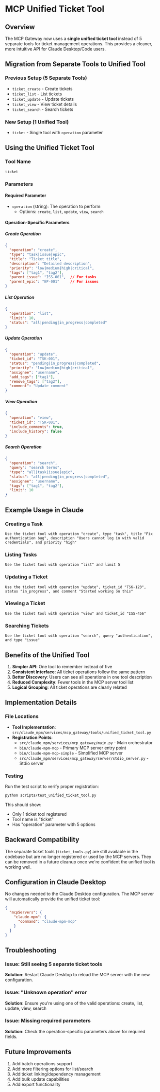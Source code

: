 # MCP Unified Ticket Tool

## Overview

The MCP Gateway now uses a **single unified ticket tool** instead of 5 separate tools for ticket management operations. This provides a cleaner, more intuitive API for Claude Desktop/Code users.

## Migration from Separate Tools to Unified Tool

### Previous Setup (5 Separate Tools)
- `ticket_create` - Create tickets
- `ticket_list` - List tickets  
- `ticket_update` - Update tickets
- `ticket_view` - View ticket details
- `ticket_search` - Search tickets

### New Setup (1 Unified Tool)
- `ticket` - Single tool with `operation` parameter

## Using the Unified Ticket Tool

### Tool Name
```
ticket
```

### Parameters

#### Required Parameter
- `operation` (string): The operation to perform
  - Options: `create`, `list`, `update`, `view`, `search`

#### Operation-Specific Parameters

##### Create Operation
```json
{
  "operation": "create",
  "type": "task|issue|epic",
  "title": "Ticket title",
  "description": "Detailed description",
  "priority": "low|medium|high|critical",
  "tags": ["tag1", "tag2"],
  "parent_issue": "ISS-001",  // For tasks
  "parent_epic": "EP-001"     // For issues
}
```

##### List Operation
```json
{
  "operation": "list",
  "limit": 10,
  "status": "all|pending|in_progress|completed"
}
```

##### Update Operation
```json
{
  "operation": "update",
  "ticket_id": "TSK-001",
  "status": "pending|in_progress|completed",
  "priority": "low|medium|high|critical",
  "assignee": "username",
  "add_tags": ["tag1"],
  "remove_tags": ["tag2"],
  "comment": "Update comment"
}
```

##### View Operation
```json
{
  "operation": "view",
  "ticket_id": "TSK-001",
  "include_comments": true,
  "include_history": false
}
```

##### Search Operation
```json
{
  "operation": "search",
  "query": "search terms",
  "type": "all|task|issue|epic",
  "status": "all|pending|in_progress|completed",
  "assignee": "username",
  "tags": ["tag1", "tag2"],
  "limit": 10
}
```

## Example Usage in Claude

### Creating a Task
```
Use the ticket tool with operation "create", type "task", title "Fix authentication bug", description "Users cannot log in with valid credentials", and priority "high"
```

### Listing Tasks
```
Use the ticket tool with operation "list" and limit 5
```

### Updating a Ticket
```
Use the ticket tool with operation "update", ticket_id "TSK-123", status "in_progress", and comment "Started working on this"
```

### Viewing a Ticket
```
Use the ticket tool with operation "view" and ticket_id "ISS-456"
```

### Searching Tickets
```
Use the ticket tool with operation "search", query "authentication", and type "issue"
```

## Benefits of the Unified Tool

1. **Simpler API**: One tool to remember instead of five
2. **Consistent Interface**: All ticket operations follow the same pattern
3. **Better Discovery**: Users can see all operations in one tool description
4. **Reduced Complexity**: Fewer tools in the MCP server tool list
5. **Logical Grouping**: All ticket operations are clearly related

## Implementation Details

### File Locations
- **Tool Implementation**: `src/claude_mpm/services/mcp_gateway/tools/unified_ticket_tool.py`
- **Registration Points**:
  - `src/claude_mpm/services/mcp_gateway/main.py` - Main orchestrator
  - `bin/claude-mpm-mcp` - Primary MCP server entry point
  - `bin/claude-mpm-mcp-simple` - Simplified MCP server
  - `src/claude_mpm/services/mcp_gateway/server/stdio_server.py` - Stdio server

### Testing
Run the test script to verify proper registration:
```bash
python scripts/test_unified_ticket_tool.py
```

This should show:
- Only 1 ticket tool registered
- Tool name is "ticket"
- Has "operation" parameter with 5 options

## Backward Compatibility

The separate ticket tools (`ticket_tools.py`) are still available in the codebase but are no longer registered or used by the MCP servers. They can be removed in a future cleanup once we're confident the unified tool is working well.

## Configuration in Claude Desktop

No changes needed to the Claude Desktop configuration. The MCP server will automatically provide the unified ticket tool:

```json
{
  "mcpServers": {
    "claude-mpm": {
      "command": "claude-mpm-mcp"
    }
  }
}
```

## Troubleshooting

### Issue: Still seeing 5 separate ticket tools
**Solution**: Restart Claude Desktop to reload the MCP server with the new configuration.

### Issue: "Unknown operation" error
**Solution**: Ensure you're using one of the valid operations: create, list, update, view, search

### Issue: Missing required parameters
**Solution**: Check the operation-specific parameters above for required fields.

## Future Improvements

1. Add batch operations support
2. Add more filtering options for list/search
3. Add ticket linking/dependency management
4. Add bulk update capabilities
5. Add export functionality